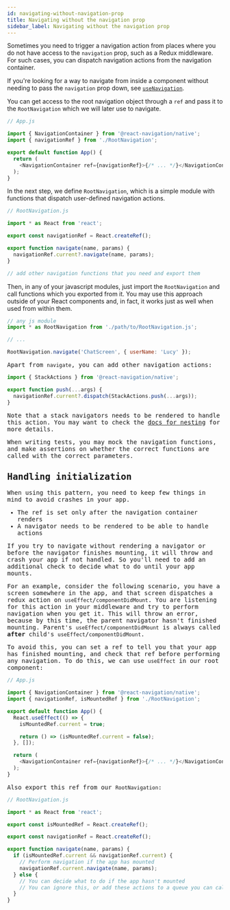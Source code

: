 ```yaml
---
id: navigating-without-navigation-prop
title: Navigating without the navigation prop
sidebar_label: Navigating without the navigation prop
---
```


Sometimes you need to trigger a navigation action from places where you do not have access to the `navigation` prop, such as a Redux middleware. For such cases, you can dispatch navigation actions from the navigation container.

If you're looking for a way to navigate from inside a component without needing to pass the `navigation` prop down, see [`useNavigation`](use-navigation.html).

You can get access to the root navigation object through a `ref` and pass it to the `RootNavigation` which we will later use to navigate.

```js
// App.js

import { NavigationContainer } from '@react-navigation/native';
import { navigationRef } from './RootNavigation';

export default function App() {
  return (
    <NavigationContainer ref={navigationRef}>{/* ... */}</NavigationContainer>
  );
}
```

In the next step, we define `RootNavigation`, which is a simple module with functions that dispatch user-defined navigation actions.

```js
// RootNavigation.js

import * as React from 'react';

export const navigationRef = React.createRef();

export function navigate(name, params) {
  navigationRef.current?.navigate(name, params);
}

// add other navigation functions that you need and export them
```

Then, in any of your javascript modules, just import the `RootNavigation` and call functions which you exported from it. You may use this approach outside of your React components and, in fact, it works just as well when used from within them.

 <samp id="no-nav-prop" />

```js
// any js module
import * as RootNavigation from './path/to/RootNavigation.js';

// ...

RootNavigation.navigate('ChatScreen', { userName: 'Lucy' });
```

Apart from `navigate`, you can add other navigation actions:

```js
import { StackActions } from '@react-navigation/native';

export function push(...args) {
  navigationRef.current?.dispatch(StackActions.push(...args));
}
```

Note that a stack navigators needs to be rendered to handle this action. You may want to check the [docs for nesting](https://reactnavigation.org/docs/nesting-navigators.html#navigating-to-a-screen-in-a-nested-navigator) for more details.

When writing tests, you may mock the navigation functions, and make assertions on whether the correct functions are called with the correct parameters.

## Handling initialization

When using this pattern, you need to keep few things in mind to avoid crashes in your app.

- The ref is set only after the navigation container renders
- A navigator needs to be rendered to be able to handle actions

If you try to navigate without rendering a navigator or before the navigator finishes mounting, it will throw and crash your app if not handled. So you'll need to add an additional check to decide what to do until your app mounts.

For an example, consider the following scenario, you have a screen somewhere in the app, and that screen dispatches a redux action on `useEffect`/`componentDidMount`. You are listening for this action in your middleware and try to perform navigation when you get it. This will throw an error, because by this time, the parent navigator hasn't finished mounting. Parent's `useEffect`/`componentDidMount` is always called **after** child's `useEffect`/`componentDidMount`.

To avoid this, you can set a ref to tell you that your app has finished mounting, and check that ref before performing any navigation. To do this, we can use `useEffect` in our root component:

```js
// App.js

import { NavigationContainer } from '@react-navigation/native';
import { navigationRef, isMountedRef } from './RootNavigation';

export default function App() {
  React.useEffect(() => {
    isMountedRef.current = true;

    return () => (isMountedRef.current = false);
  }, []);

  return (
    <NavigationContainer ref={navigationRef}>{/* ... */}</NavigationContainer>
  );
}
```

Also export this ref from our `RootNavigation`:

```js
// RootNavigation.js

import * as React from 'react';

export const isMountedRef = React.createRef();

export const navigationRef = React.createRef();

export function navigate(name, params) {
  if (isMountedRef.current && navigationRef.current) {
    // Perform navigation if the app has mounted
    navigationRef.current.navigate(name, params);
  } else {
    // You can decide what to do if the app hasn't mounted
    // You can ignore this, or add these actions to a queue you can call later
  }
}
```

